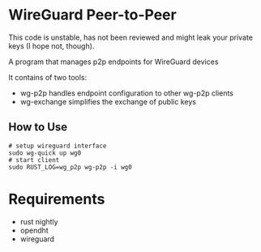 # WireGuard Peer-to-Peer

This code is unstable, has not been reviewed and might leak your private keys (I hope not, though).

A program that manages p2p endpoints for WireGuard devices

It contains of two tools:

 - wg-p2p handles endpoint configuration to other wg-p2p clients
 - wg-exchange simplifies the exchange of public keys

## How to Use

    # setup wireguard interface
    sudo wg-quick up wg0
    # start client
    sudo RUST_LOG=wg_p2p wg-p2p -i wg0

# Requirements

  - rust nightly
  - opendht
  - wireguard
